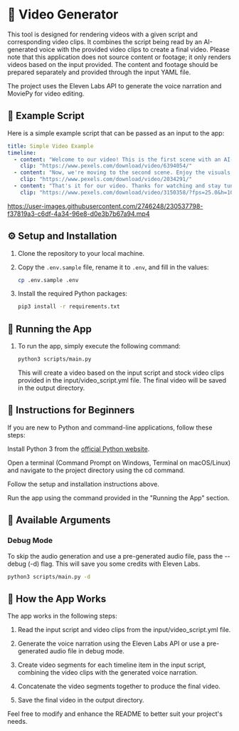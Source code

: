 # 🎥 Video Generator

This tool is designed for rendering videos with a given script and corresponding video clips. It combines the script being read by an AI-generated voice with the provided video clips to create a final video. Please note that this application does not source content or footage; it only renders videos based on the input provided. The content and footage should be prepared separately and provided through the input YAML file.

The project uses the Eleven Labs API to generate the voice narration and MoviePy for video editing.

## 📜 Example Script
Here is a simple example script that can be passed as an input to the app:
```yaml
title: Simple Video Example
timeline:
  - content: "Welcome to our video! This is the first scene with an AI-generated voice."
    clip: "https://www.pexels.com/download/video/6394054/"
  - content: "Now, we're moving to the second scene. Enjoy the visuals!"
    clip: "https://www.pexels.com/download/video/2034291/"
  - content: "That's it for our video. Thanks for watching and stay tuned for more content!"
    clip: "https://www.pexels.com/download/video/3150358/?fps=25.0&h=1080&w=2048"
```
https://user-images.githubusercontent.com/2746248/230537798-f37819a3-c6df-4a34-96e8-d0e3b7b67a94.mp4

## ⚙️ Setup and Installation

1. Clone the repository to your local machine.

2. Copy the `.env.sample` file, rename it to `.env`, and fill in the values:
	```bash
	cp .env.sample .env
	```

3. Install the required Python packages:
	```bash
	pip3 install -r requirements.txt
	```

## 🚀 Running the App

1. To run the app, simply execute the following command:
	```bash
	python3 scripts/main.py
	```
	This will create a video based on the input script and stock video clips provided in the input/video_script.yml file. The final video will be saved in the output directory.

## 🔰 Instructions for Beginners

If you are new to Python and command-line applications, follow these steps:

Install Python 3 from the [official Python website](https://www.python.org/downloads/).

Open a terminal (Command Prompt on Windows, Terminal on macOS/Linux) and navigate to the project directory using the cd command.

Follow the setup and installation instructions above.

Run the app using the command provided in the "Running the App" section.

## 🔧 Available Arguments

### Debug Mode
To skip the audio generation and use a pre-generated audio file, pass the --debug (-d) flag. This will save you some credits with Eleven Labs.

```bash
python3 scripts/main.py -d
```

## 📖 How the App Works
The app works in the following steps:

1. Read the input script and video clips from the input/video_script.yml file.

2. Generate the voice narration using the Eleven Labs API or use a pre-generated audio file in debug mode.

3. Create video segments for each timeline item in the input script, combining the video clips with the generated voice narration.

4. Concatenate the video segments together to produce the final video.

5. Save the final video in the output directory.


Feel free to modify and enhance the README to better suit your project's needs.
